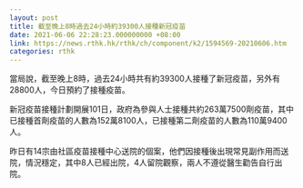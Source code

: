 ```yaml
---
layout: post
title: 截至晚上8時過去24小時約39300人接種新冠疫苗
date: 2021-06-06 22:28:23.000000000 +08:00
link: https://news.rthk.hk/rthk/ch/component/k2/1594569-20210606.htm
categories: rthk
---
```


當局說，截至晚上8時，過去24小時共有約39300人接種了新冠疫苗，另外有28800人，今日預約了接種疫苗。

新冠疫苗接種計劃開展101日，政府為參與人士接種共約263萬7500劑疫苗，其中已接種首劑疫苗的人數為152萬8100人，已接種第二劑疫苗的人數為110萬9400人。

昨日有14宗由社區疫苗接種中心送院的個案，他們因接種後出現常見副作用而送院，情況穩定，其中8人已經出院，4人留院觀察，兩人不遵從醫生勸告自行出院。
